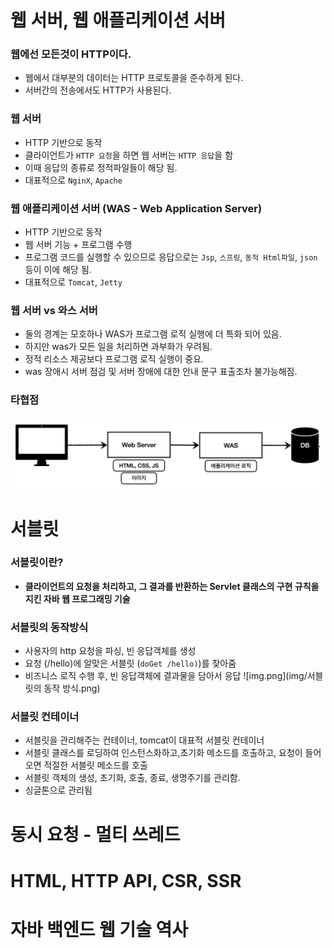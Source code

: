# 웹 서버, 웹 애플리케이션 서버

### 웹에선 모든것이 HTTP이다.
- 웹에서 대부분의 데이터는 HTTP 프로토콜을 준수하게 된다.
- 서버간의 전송에서도 HTTP가 사용된다.

### 웹 서버
- HTTP 기반으로 동작
- 클라이언트가 `HTTP 요청`을 하면 웹 서버는 `HTTP 응답`을 함
- 이때 응답의 종류로 정적파일들이 해당 됨.
- 대표적으로 `NginX`, `Apache` 

### 웹 애플리케이션 서버 (WAS - Web Application Server)
- HTTP 기반으로 동작
- 웹 서버 기능 + 프로그램 수행
- 프로그램 코드를 실행할 수 있으므로 응답으로는 `Jsp`, `스프링`, `동적 Html파일`, `json` 등이 이에 해당 됨.
- 대표적으로 `Tomcat`, `Jetty`

### 웹 서버 vs 와스 서버
- 둘의 경계는 모호하나 WAS가 프로그램 로직 실행에 더 특화 되어 있음.
- 하지만 was가 모든 일을 처리하면 과부화가 우려됨.
- 정적 리소스 제공보다 프로그램 로직 실행이 중요.
- was 장애시 서버 점검 및 서버 장애에 대한 안내 문구 표출조차 불가능해짐. 

### 타협점
![img.png](img/웹%20시스템%20구성.png)

# 서블릿

### 서블릿이란? 
- **클라이언트의 요청을 처리하고, 그 결과를 반환하는 Servlet 클래스의 구현 규칙을 지킨 자바 웹 프로그래밍 기술**

### 서블릿의 동작방식
- 사용자의 http 요청을 파싱, 빈 응답객체를 생성
- 요청 (/hello)에 알맞은 서블릿 (`doGet /hello)`)를 찾아줌
- 비즈니스 로직 수행 후, 빈 응답객체에 결과물을 담아서 응답
![img.png](img/서블릿의 동작 방식.png)

### 서블릿 컨테이너
- 서블릿을 관리해주는 컨테이너, tomcat이 대표적 서블릿 컨테이너
- 서블릿 클래스를 로딩하여 인스턴스화하고,초기화 메소드를 호출하고, 요청이 들어오면 적절한 서블릿 메소드를 호출
- 서블릿 객체의 생성, 초기화, 호출, 종료, 생명주기를 관리함.
- 싱글톤으로 관리됨

   
# 동시 요청 - 멀티 쓰레드

# HTML, HTTP API, CSR, SSR

# 자바 백엔드 웹 기술 역사

